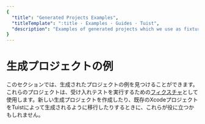 ```yaml
---
{
  "title": "Generated Projects Examples",
  "titleTemplate": ":title · Examples · Guides · Tuist",
  "description": "Examples of generated projects which we use as fixtures to run acceptance tests against."
}
---
```

# 生成プロジェクトの例

このセクションでは、<LocalizedLink to="/guides/features/projects">生成されたプロジェクト</LocalizedLink>の例を見つけることができます。これらのプロジェクトは、受け入れテストを実行するための[フィクスチャ](https://github.com/tuist/tuist/tree/main/cli/Fixtures)として使用します。新しい生成プロジェクトを作成したり、既存のXcodeプロジェクトをTuistによって生成されるように移行したりするときに、これらが役に立つかもしれません。
